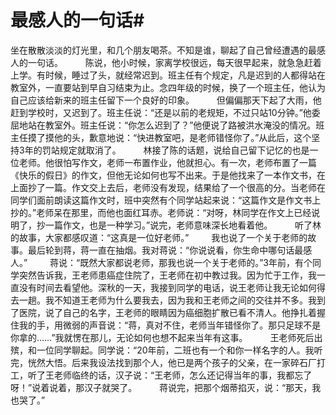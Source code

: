 # 最感人的一句话#
坐在散散淡淡的灯光里，和几个朋友喝茶。不知是谁，聊起了自己曾经遭遇的最感人的一句话。 
　　 陈说，他小时候，家离学校很远，每天很早起来，就急急赶着上学。有时候，睡过了头，就经常迟到。班主任有个规定，凡是迟到的人都得站在教室外，一直要站到早自习结束为止。念四年级的时候，换了一个班主任，他认为自己应该给新来的班主任留下一个良好的印象。 
　　 但偏偏那天下起了大雨，他赶到学校时，又迟到了。班主任说：“还是以前的老规矩，不过只站10分钟。”他委屈地站在教室外。班主任说：“你怎么迟到了？”他便说了路被洪水淹没的情况。班主任摸了摸他的头，歉意地说：“快进教室吧，是老师错怪你了。”从此后，这个坚持3年的罚站规定就取消了。 
　　 林接了陈的话题，说给自己留下记忆的也是一位老师。他很怕写作文，老师一布置作业，他就担心。有一次，老师布置了一篇《快乐的假日》的作文，但他无论如何也写不出来。于是他找来了一本作文书，在上面抄了一篇。作文交上去后，老师没有发现，结果给了一个很高的分。当老师在同学们面前朗读这篇作文时，班中突然有个同学站起来说：“这篇作文是作文书上抄的。”老师呆在那里，而他也面红耳赤。老师说：“对呀，林同学在作文上已经说明了，抄一篇作文，也是一种学习。”说完，老师意味深长地看着他。 
　　 听了林的故事，大家都感叹道：“这真是一位好老师。” 
　　 我也说了一个关于老师的故事。最后轮到蒋，蒋一直在抽烟。我对蒋说：“你说说看，你生命中哪句话最感人。” 
　　 蒋说：“既然大家都说老师，那我也说一个关于老师的。”3年前，有个同学突然告诉我，王老师患癌症住院了，王老师在初中教过我。因为忙于工作，我一直没有时间去看望他。深秋的一天，我接到同学的电话，说王老师让我无论如何得去一趟。我不知道王老师为什么要我去，因为我和王老师之间的交往并不多。我到了医院，说了自己的名字，王老师的眼睛因为癌细胞扩散已看不清人。他挣扎着握住我的手，用微弱的声音说：“蒋，真对不住，老师当年错怪你了。那只足球不是你拿的……”我就愣在那儿，无论如何也想不起来当年有这事。 
　　 王老师死后出殡，和一位同学聊起。同学说：“20年前，二班也有一个和你一样名字的人。我听完，恍然大悟。后来我设法找到那个人，他已是两个孩子的父亲，在一家碎石厂打工，听了王老师临终的话，汉子说：“王老师，怎么还记得当年的事，我都忘了呀！”说着说着，那汉子就哭了。 
　　 蒋说完，把那个烟蒂掐灭，说：“那天，我也哭了。”
 
